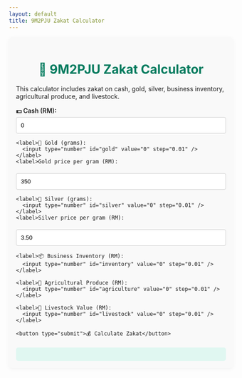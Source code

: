 ```yaml
---
layout: default
title: 9M2PJU Zakat Calculator
---
```


<style>
  .calculator-container {
    max-width: 700px;
    margin: auto;
    padding: 1rem;
    background: #f9f9f9;
    border-radius: 8px;
    box-shadow: 0 2px 10px rgba(0,0,0,0.05);
  }

  h1 {
    text-align: center;
    color: #007b5e;
  }

  label {
    display: block;
    margin-top: 15px;
    font-weight: 600;
  }

  input {
    width: 100%;
    padding: 10px;
    margin-top: 5px;
    border-radius: 4px;
    border: 1px solid #ccc;
    box-sizing: border-box;
  }

  button {
    width: 100%;
    margin-top: 20px;
    padding: 12px;
    background: #007b5e;
    color: white;
    border: none;
    border-radius: 4px;
    font-size: 1rem;
    cursor: pointer;
  }

  button:hover {
    background: #005f47;
  }

  .results {
    margin-top: 20px;
    background: #e0f7f1;
    padding: 15px;
    border-radius: 5px;
    font-weight: 600;
  }

  @media (max-width: 600px) {
    .calculator-container {
      padding: 0.5rem;
    }

    input, button {
      font-size: 1rem;
    }
  }
</style>

<div class="calculator-container">
  <h1>🕌 9M2PJU Zakat Calculator</h1>
  <p>This calculator includes zakat on cash, gold, silver, business inventory, agricultural produce, and livestock.</p>

  <form id="zakatForm" onsubmit="event.preventDefault(); calculateZakat();">
    <label>💵 Cash (RM):
      <input type="number" id="cash" value="0" step="0.01" />
    </label>

    <label>🏅 Gold (grams):
      <input type="number" id="gold" value="0" step="0.01" />
    </label>
    <label>Gold price per gram (RM):
  <input type="number" id="goldPrice" value="350" step="0.01" />
</label>

    <label>🥈 Silver (grams):
      <input type="number" id="silver" value="0" step="0.01" />
    </label>
    <label>Silver price per gram (RM):
  <input type="number" id="silverPrice" value="3.50" step="0.01" />
</label>

    <label>📦 Business Inventory (RM):
      <input type="number" id="inventory" value="0" step="0.01" />
    </label>

    <label>🌾 Agricultural Produce (RM):
      <input type="number" id="agriculture" value="0" step="0.01" />
    </label>

    <label>🐐 Livestock Value (RM):
      <input type="number" id="livestock" value="0" step="0.01" />
    </label>

    <button type="submit">💰 Calculate Zakat</button>
  </form>

  <div id="results" class="results"></div>
</div>

<script>
  async function fetchPrices() {
    try {
      // Use placeholder API; replace with a real API if hosting allows CORS
      // Example fallback values
      document.getElementById('goldPrice').value = 350.00;
      document.getElementById('silverPrice').value = 3.50;
    } catch (e) {
      alert("Failed to fetch live prices. Using default values.");
      document.getElementById('goldPrice').value = 350.00;
      document.getElementById('silverPrice').value = 3.50;
    }
  }

  function calculateZakat() {
    const cash = parseFloat(document.getElementById('cash').value) || 0;
    const gold = parseFloat(document.getElementById('gold').value) || 0;
    const goldPrice = parseFloat(document.getElementById('goldPrice').value) || 0;
    const silver = parseFloat(document.getElementById('silver').value) || 0;
    const silverPrice = parseFloat(document.getElementById('silverPrice').value) || 0;
    const inventory = parseFloat(document.getElementById('inventory').value) || 0;
    const agriculture = parseFloat(document.getElementById('agriculture').value) || 0;
    const livestock = parseFloat(document.getElementById('livestock').value) || 0;

    const goldValue = gold * goldPrice;
    const silverValue = silver * silverPrice;
    const totalAssets = cash + goldValue + silverValue + inventory + agriculture + livestock;

    const nisabGold = 85 * goldPrice;
    const zakatRate = 0.025;

    let resultsHTML = `<p><strong>Total Assets:</strong> RM ${totalAssets.toFixed(2)}</p>`;
    resultsHTML += `<p><strong>Nisab (85g gold):</strong> RM ${nisabGold.toFixed(2)}</p>`;

    if (totalAssets >= nisabGold) {
      const zakatDue = totalAssets * zakatRate;
      resultsHTML += `<p style="color:green;"><strong>Zakat Due (2.5%): RM ${zakatDue.toFixed(2)}</strong></p>`;
    } else {
      resultsHTML += `<p style="color:red;"><strong>You are below the nisab threshold. No zakat due.</strong></p>`;
    }

    document.getElementById('results').innerHTML = resultsHTML;
  }

  window.onload = fetchPrices;
</script>
